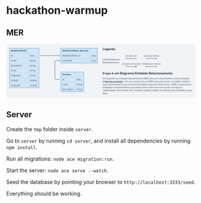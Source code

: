 # hackathon-warmup

## MER
![MER](/mer.jpeg)

## Server

Create the `tmp` folder inside `server`.

Go to `server` by running `cd server`, and install all dependencies by running `npm install`.

Run all migrations: `node ace migration:run`.

Start the server: `node ace serve --watch`.

Seed the database by pointing your browser to `http://localhost:3333/seed`.

Everything should be working.